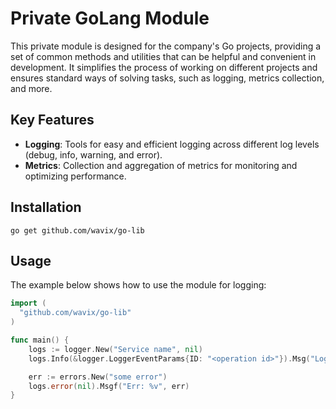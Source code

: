 # Private GoLang Module

This private module is designed for the company's Go projects, providing a set of common methods and utilities that can be helpful and convenient in development. It simplifies the process of working on different projects and ensures standard ways of solving tasks, such as logging, metrics collection, and more.

## Key Features

- **Logging**: Tools for easy and efficient logging across different log levels (debug, info, warning, and error).
- **Metrics**: Collection and aggregation of metrics for monitoring and optimizing performance.

## Installation

```
go get github.com/wavix/go-lib
```

## Usage

The example below shows how to use the module for logging:

```go
import (
  "github.com/wavix/go-lib"
)

func main() {
 	logs := logger.New("Service name", nil)
	logs.Info(&logger.LoggerEventParams{ID: "<operation id>"}).Msg("Log example")

    err := errors.New("some error")
    logs.error(nil).Msgf("Err: %v", err)
}
```
